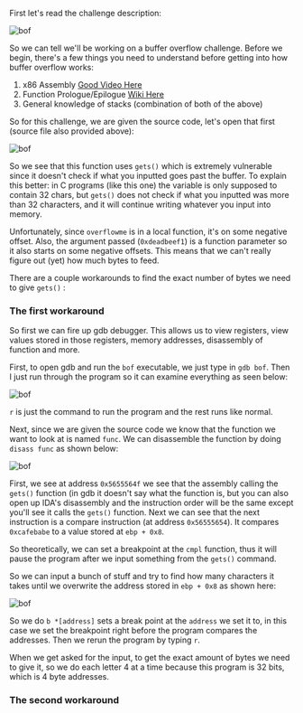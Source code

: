 First let's read the challenge description:

![bof](https://user-images.githubusercontent.com/41026969/50720410-e2e19580-107a-11e9-8c4e-760fdb4f0d87.PnG)

So we can tell we'll be working on a buffer overflow challenge. Before we begin, there's a few things you need to understand before getting into how buffer overflow works:

1. x86 Assembly [Good Video Here](https://www.youtube.com/watch?v=75gBFiFtAb8)
2. Function Prologue/Epilogue [Wiki Here](https://en.wikipedia.org/wiki/Function_prologue)
3. General knowledge of stacks (combination of both of the above)

So for this challenge, we are given the source code, let's open that first (source file also provided above):

![bof](https://user-images.githubusercontent.com/41026969/50780253-78924600-1270-11e9-85e0-b19fc6ca36d8.png)

So we see that this function uses ```gets()``` which is extremely vulnerable since it doesn't check if what you inputted goes past the buffer. To explain this better: in C programs (like this one) the variable is only supposed to contain 32 chars, but ```gets()``` does not check if what you inputted was more than 32 characters, and it will continue writing whatever you input into memory.

Unfortunately, since ```overflowme``` is in a local function, it's on some negative offset. Also, the argument passed (```0xdeadbeef1```) is a function parameter so it also starts on some negative offsets. This means that we can't really figure out (yet) how much bytes to feed.

There are a couple workarounds to find the exact number of bytes we need to give ```gets()``` :

### The first workaround
So first we can fire up gdb debugger. This allows us to view registers, view values stored in those registers, memory addresses, disassembly of function and more.

First, to open gdb and run the ```bof``` executable, we just type in ```gdb bof```. Then I just run through the program so it can examine everything as seen below:

![bof](https://user-images.githubusercontent.com/41026969/50835773-9d94c080-1325-11e9-9eab-8df30d59d310.png)

```r``` is just the command to run the program and the rest runs like normal. 

Next, since we are given the source code we know that the function we want to look at is named ```func```. We can disassemble the function by doing ```disass func``` as shown below:

![bof](https://user-images.githubusercontent.com/41026969/50836056-44795c80-1326-11e9-99e0-4301b56a7cb6.png)

First, we see at address ```0x5655564f``` we see that the assembly calling the ```gets()``` function (in gdb it doesn't say what the function is, but you can also open up IDA's disassembly and the instruction order will be the same except you'll see it calls the ```gets()``` function. Next we can see that the next instruction is a compare instruction (at address ```0x56555654```). It compares ```0xcafebabe``` to a value stored at ```ebp + 0x8```. 

So theoretically, we can set a breakpoint at the ```cmpl``` function, thus it will pause the program after we input something from the ```gets()``` command. 

So we can input a bunch of stuff and try to find how many characters it takes until we overwrite the address stored in ```ebp + 0x8``` as shown here:

![bof](https://user-images.githubusercontent.com/41026969/50838215-7e992d00-132b-11e9-9bf7-a7b63b78617d.png)

So we do ```b *[address]``` sets a break point at the ```address``` we set it to, in this case we set the breakpoint right before the program compares the addresses. Then we rerun the program by typing ```r```. 

When we get asked for the input, to get the exact amount of bytes we need to give it, so we do each letter 4 at a time because this program is 32 bits, which is 4 byte addresses. 

### The second workaround
